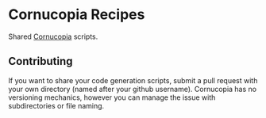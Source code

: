 # Cornucopia Recipes

Shared [Cornucopia](https://github.com/dvaumoron/cornucopia) scripts.

## Contributing

If you want to share your code generation scripts, submit a pull request with your own directory (named after your github username). Cornucopia has no versioning mechanics, however you can manage the issue with subdirectories or file naming.
